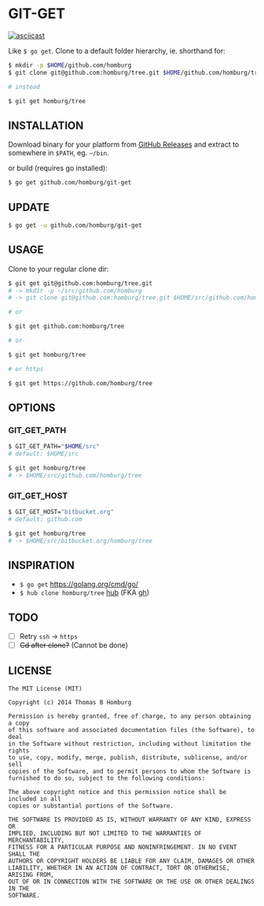 # GIT-GET

[![asciicast](https://asciinema.org/a/13272.png)](https://asciinema.org/a/13272)

Like `$ go get`. Clone to a default folder hierarchy, ie. shorthand for:

```bash
$ mkdir -p $HOME/github.com/homburg
$ git clone git@github.com:homburg/tree.git $HOME/github.com/homburg/tree

# instead

$ git get homburg/tree
```

## INSTALLATION

Download binary for your platform from [GitHub Releases](https://github.com/homburg/git-get/releases)
and extract to somewhere in `$PATH`, eg. `~/bin`.

or build (requires go installed):

```bash
$ go get github.com/homburg/git-get
```

## UPDATE

```bash
$ go get -u github.com/homburg/git-get
```

## USAGE

Clone to your regular clone dir:

```bash
$ git get git@github.com:homburg/tree.git
# -> mkdir -p ~/src/github.com/homburg
# -> git clone git@github.com:homburg/tree.git $HOME/src/github.com/homburg/tree

# or

$ git get github.com:homburg/tree

# or

$ git get homburg/tree

# or https

$ git get https://github.com/homburg/tree
```

## OPTIONS

### GIT\_GET\_PATH

```bash
$ GIT_GET_PATH="$HOME/src"
# default: $HOME/src

$ git get homburg/tree 
# -> $HOME/src/github.com/homburg/tree
```

### GIT\_GET\_HOST

```bash
$ GIT_GET_HOST="bitbucket.org"
# default: github.com

$ git get homburg/tree
# -> $HOME/src/bitbucket.org/homburg/tree
```

## INSPIRATION

- `$ go get` https://golang.org/cmd/go/
- `$ hub clone homburg/tree` [hub](https://github.com/github/hub) (FKA [gh](https://github.com/jingweno/gh))

## TODO

- [ ] Retry `ssh` -> `https`
- [ ] <del>Cd after clone?</del> (Cannot be done)

## LICENSE

```
The MIT License (MIT)

Copyright (c) 2014 Thomas B Homburg

Permission is hereby granted, free of charge, to any person obtaining a copy
of this software and associated documentation files (the Software), to deal
in the Software without restriction, including without limitation the rights
to use, copy, modify, merge, publish, distribute, sublicense, and/or sell
copies of the Software, and to permit persons to whom the Software is
furnished to do so, subject to the following conditions:

The above copyright notice and this permission notice shall be included in all
copies or substantial portions of the Software.

THE SOFTWARE IS PROVIDED AS IS, WITHOUT WARRANTY OF ANY KIND, EXPRESS OR
IMPLIED, INCLUDING BUT NOT LIMITED TO THE WARRANTIES OF MERCHANTABILITY,
FITNESS FOR A PARTICULAR PURPOSE AND NONINFRINGEMENT. IN NO EVENT SHALL THE
AUTHORS OR COPYRIGHT HOLDERS BE LIABLE FOR ANY CLAIM, DAMAGES OR OTHER
LIABILITY, WHETHER IN AN ACTION OF CONTRACT, TORT OR OTHERWISE, ARISING FROM,
OUT OF OR IN CONNECTION WITH THE SOFTWARE OR THE USE OR OTHER DEALINGS IN THE
SOFTWARE.
```
